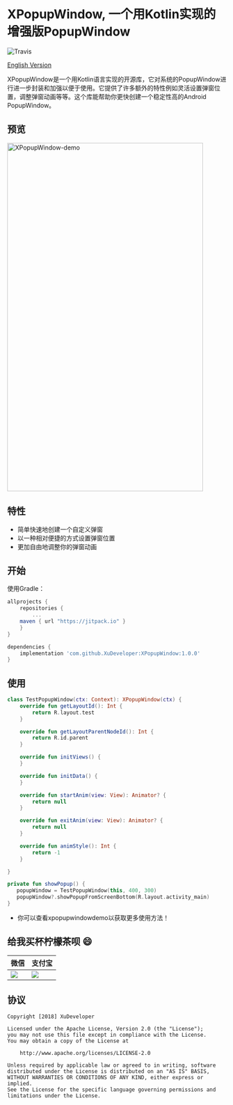 # XPopupWindow, 一个用Kotlin实现的增强版PopupWindow

![Travis](https://img.shields.io/badge/build-passing-brightgreen.svg)

[English Version](https://github.com/XuDeveloper/XPopupWindow/blob/master/README.md)

XPopupWindow是一个用Kotlin语言实现的开源库，它对系统的PopupWindow进行进一步封装和加强以便于使用。它提供了许多额外的特性例如灵活设置弹窗位置，调整弹窗动画等等。这个库能帮助你更快创建一个稳定性高的Android PopupWindow。

## 预览

<img src="https://raw.githubusercontent.com/xudeveloper/XPopupWindow/master/art/demo.gif" width="450" height="801" alt="XPopupWindow-demo"/>


## 特性

* 简单快速地创建一个自定义弹窗
* 以一种相对便捷的方式设置弹窗位置
* 更加自由地调整你的弹窗动画


## 开始

使用Gradle：

```Groovy
allprojects {
    repositories {
        ...
    maven { url "https://jitpack.io" }
    }
}

dependencies {
    implementation 'com.github.XuDeveloper:XPopupWindow:1.0.0'
}
```

## 使用
```Kotlin
class TestPopupWindow(ctx: Context): XPopupWindow(ctx) {
    override fun getLayoutId(): Int {
        return R.layout.test
    }

    override fun getLayoutParentNodeId(): Int {
        return R.id.parent
    }

    override fun initViews() {
    }

    override fun initData() {
    }

    override fun startAnim(view: View): Animator? {
        return null
    }

    override fun exitAnim(view: View): Animator? {
        return null
    }

    override fun animStyle(): Int {
        return -1
    }

}
```

```Kotlin
private fun showPopup() {
   popupWindow = TestPopupWindow(this, 400, 300)    
   popupWindow?.showPopupFromScreenBottom(R.layout.activity_main)
}
```

* 你可以查看xpopupwindowdemo以获取更多使用方法！

## 给我买杯柠檬茶呗 :smile:

| 微信 |支付宝 | 
| ---- | ---- | 
| ![](https://github.com/XuDeveloper/XPopupWindow/blob/master/art/wechat.jpeg)      | ![](https://github.com/XuDeveloper/XPopupWindow/blob/master/art/alipay.jpeg) |

## 协议
```license
Copyright [2018] XuDeveloper

Licensed under the Apache License, Version 2.0 (the "License");
you may not use this file except in compliance with the License.
You may obtain a copy of the License at

    http://www.apache.org/licenses/LICENSE-2.0

Unless required by applicable law or agreed to in writing, software
distributed under the License is distributed on an "AS IS" BASIS,
WITHOUT WARRANTIES OR CONDITIONS OF ANY KIND, either express or implied.
See the License for the specific language governing permissions and
limitations under the License.
```